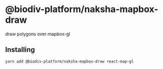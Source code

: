 # @biodiv-platform/naksha-mapbox-draw

draw polygons over mapbox-gl

## Installing

```sh
yarn add @biodiv-platform/naksha-mapbox-draw react-map-gl
```
